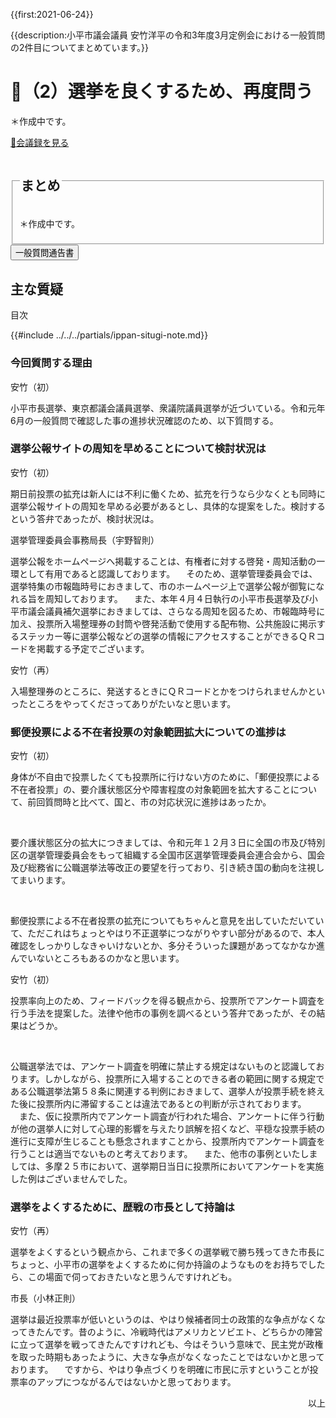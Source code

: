 {{first:2021-06-24}}

{{description:小平市議会議員 安竹洋平の令和3年度3月定例会における一般質問の2件目についてまとめています。}}

# 🚧（2）選挙を良くするため、再度問う

＊作成中です。

<p class="read-kaigiroku"><a href="https://ssp.kaigiroku.net/tenant/kodaira/SpMinuteView.html?council_id=1201&schedule_id=6&minute_id=217&is_search=true">📄会議録を見る</a></p>

<fieldset class="pnt">
<legend><h2> まとめ </h2></legend>

＊作成中です。

</fieldset>

<script src="https://documentcloud.adobe.com/view-sdk/main.js" defer></script>
<script type="text/javascript">
const showPDF = (url) => {
    const adobeDCView = new AdobeDC.View({clientId: "897dee58a3dd4a01b1de491cc8e563c3", locale: "ja-JP"});
    const fileName = (url.match(/^(?:[^:\/?#]+:)?(?:\/\/[^\/?#]*)?(?:([^?#]*\/)([^\/?#]*))?(\?[^#]*)?(?:#.*)?$/) ?? [])[2];
    adobeDCView.previewFile({
        content:   {location: {url: url}},
        metaData: {fileName: fileName}
    }, {embedMode: "LIGHT_BOX"});
}
</script>

<button onclick='showPDF("./20210226-ippan-situmon-yasutake-2.pdf")' class="pdf-view-button">
<i class="fa fa-file-pdf-o" aria-hidden="true"></i> 一般質問通告書
</button>

## 主な質疑

<div class="ippan-situgi">

<div class="toc">

目次

</div>

{{#include ../../../partials/ippan-situgi-note.md}}



### 今回質問する理由

<div class="balloon bl-left">安竹（初）<br><div>

小平市長選挙、東京都議会議員選挙、衆議院議員選挙が近づいている。令和元年6月の一般質問で確認した事の進捗状況確認のため、以下質問する。

</div></div>

### 選挙公報サイトの周知を早めることについて検討状況は

<div class="balloon bl-left">安竹（初）<br><div>

期日前投票の拡充は新人には不利に働くため、拡充を行うなら少なくとも同時に選挙公報サイトの周知を早める必要があるとし、具体的な提案をした。検討するという答弁であったが、検討状況は。

</div></div>

<div class="balloon bl-right">選挙管理委員会事務局長（宇野智則）<br><div>

選挙公報をホームページへ掲載することは、有権者に対する啓発・周知活動の一環として有用であると認識しております。
　そのため、選挙管理委員会では、選挙特集の市報臨時号におきまして、市のホームページ上で選挙公報が御覧になれる旨を周知しております。
　また、本年４月４日執行の小平市長選挙及び小平市議会議員補欠選挙におきましては、さらなる周知を図るため、市報臨時号に加え、投票所入場整理券の封筒や啓発活動で使用する配布物、公共施設に掲示するステッカー等に選挙公報などの選挙の情報にアクセスすることができるＱＲコードを掲載する予定でございます。

</div></div>

<div class="balloon bl-left">安竹（再）<br><div>

入場整理券のところに、発送するときにＱＲコードとかをつけられませんかといったところをやってくださってありがたいなと思います。

</div></div>

### 郵便投票による不在者投票の対象範囲拡大についての進捗は

<div class="balloon bl-left">安竹（初）<br><div>

身体が不自由で投票したくても投票所に行けない方のために、「郵便投票による不在者投票」の、要介護状態区分や障害程度の対象範囲を拡大することについて、前回質問時と比べて、国と、市の対応状況に進捗はあったか。

</div></div>

<div class="balloon bl-right"><br><div>

要介護状態区分の拡大につきましては、令和元年１２月３日に全国の市及び特別区の選挙管理委員会をもって組織する全国市区選挙管理委員会連合会から、国会及び総務省に公職選挙法等改正の要望を行っており、引き続き国の動向を注視してまいります。

</div></div>

<div class="balloon bl-right"><br><div>

郵便投票による不在者投票の拡充についてもちゃんと意見を出していただいていて、ただこれはちょっとやはり不正選挙につながりやすい部分があるので、本人確認をしっかりしなきゃいけないとか、多分そういった課題があってなかなか進んでいないところもあるのかなと思います。

</div></div>

<div class="balloon bl-left">安竹（初）<br><div>

投票率向上のため、フィードバックを得る観点から、投票所でアンケート調査を行う手法を提案した。法律や他市の事例を調べるという答弁であったが、その結果はどうか。

</div></div>

<div class="balloon bl-right"><br><div>

公職選挙法では、アンケート調査を明確に禁止する規定はないものと認識しております。しかしながら、投票所に入場することのできる者の範囲に関する規定である公職選挙法第５８条に関連する判例におきまして、選挙人が投票手続を終えた後に投票所内に滞留することは違法であるとの判断が示されております。
　また、仮に投票所内でアンケート調査が行われた場合、アンケートに伴う行動が他の選挙人に対して心理的影響を与えたり誤解を招くなど、平穏な投票手続の進行に支障が生じることも懸念されますことから、投票所内でアンケート調査を行うことは適当でないものと考えております。
　また、他市の事例といたしましては、多摩２５市において、選挙期日当日に投票所においてアンケートを実施した例はございませんでした。

</div></div>

### 選挙をよくするために、歴戦の市長として持論は

<div class="balloon bl-left">安竹（再）<br><div>

選挙をよくするという観点から、これまで多くの選挙戦で勝ち残ってきた市長にちょっと、小平市の選挙をよくするために何か持論のようなものをお持ちでしたら、この場面で伺っておきたいなと思うんですけれども。

</div></div>

<div class="balloon bl-right">市長（小林正則）<br><div>

選挙は最近投票率が低いというのは、やはり候補者同士の政策的な争点がなくなってきたんです。昔のように、冷戦時代はアメリカとソビエト、どちらかの陣営に立って選挙を戦ってきたんですけれども、今はそういう意味で、民主党が政権を取った時期もあったように、大きな争点がなくなったことではないかと思っております。
　ですから、やはり争点づくりを明確に市民に示すということが投票率のアップにつながるんではないかと思っております。

</div></div>

<p style="text-align:right">以上</p>

</div>
